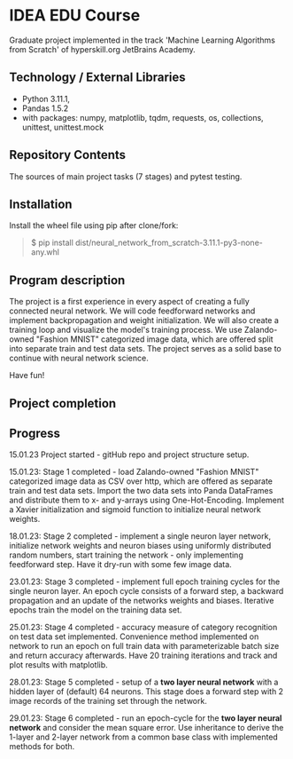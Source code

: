 # IDEA EDU Course

Graduate project implemented in the track 'Machine Learning Algorithms from Scratch' of hyperskill.org JetBrains Academy.

## Technology / External Libraries

- Python 3.11.1, 
- Pandas 1.5.2
- with packages: numpy, matplotlib, tqdm, requests, os, collections, unittest, unittest.mock

## Repository Contents

The sources of main project tasks (7 stages) and pytest testing.

## Installation

Install the wheel file using pip after clone/fork:

> $ pip install dist/neural_network_from_scratch-3.11.1-py3-none-any.whl

## Program description

The project is a first experience in every aspect of creating a fully connected neural network. We will code feedforward
networks and implement backpropagation and weight initialization. We will also create a training loop and visualize the
model's training process. We use Zalando-owned "Fashion MNIST" categorized image data, which are offered split into
separate train and test data sets. The project serves as a solid base to continue with neural network science.

Have fun!

## Project completion

[//]: # (Project was completed on 08.01.23)

## Progress

15.01.23 Project started - gitHub repo and project structure setup.

15.01.23: Stage 1 completed - load Zalando-owned "Fashion MNIST" categorized image data as CSV over http, which are offered as
separate train and test data sets. Import the two data sets into Panda DataFrames and distribute them to x- and y-arrays
using One-Hot-Encoding. Implement a Xavier initialization and sigmoid function to initialize neural network weights.

18.01.23: Stage 2 completed - implement a single neuron layer network, initialize network weights and neuron biases using uniformly
distributed random numbers, start training the network - only implementing feedforward step. Have it dry-run with some
few image data.

23.01.23: Stage 3 completed - implement full epoch training cycles for the single neuron layer. An epoch cycle consists
of a forward step, a backward propagation and an update of the networks weights and biases. Iterative epochs train the
model on the training data set.

25.01.23: Stage 4 completed - accuracy measure of category recognition on test data set implemented. Convenience method 
implemented on network to run an epoch on full train data with parameterizable batch size and return accuracy afterwards.
Have 20 training iterations and track and plot results with matplotlib.

28.01.23: Stage 5 completed - setup of a **two layer neural network** with a hidden layer of (default) 64 neurons. This
stage does a forward step with 2 image records of the training set through the network.

29.01.23: Stage 6 completed - run an epoch-cycle for the **two layer neural network** and consider the mean square error.
Use inheritance to derive the 1-layer and 2-layer network from a common base class with implemented methods for both.
